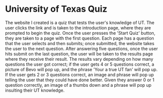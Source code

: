 # University of Texas Quiz
The website I created is a quiz that tests the user's knowledge of UT. The user clicks the link and is taken to the introduction page, where they are prompted to begin the quiz. Once the user presses the 'Start Quiz' button, they are taken to a page with the first question. Each page has a question that the user selects and then submits; once submitted, the website takes the user to the next question. After answering five questions, once the user hits submit on the last question, the user will be taken to the results page where they receive their result. The results vary depending on how many questions the user got correct; if the user gets 4 or 5 questions correct, a picture of Bevo will pop up, and the phrase 'Your a true UT fan' will pop up. If the user gets 2 or 3 questions correct, an image and phrase will pop up telling the user that they could have done better. Given they answer 0 or 1 question correctly, an image of a thumbs down and a phrase will pop up insulting their UT knowledge. 
